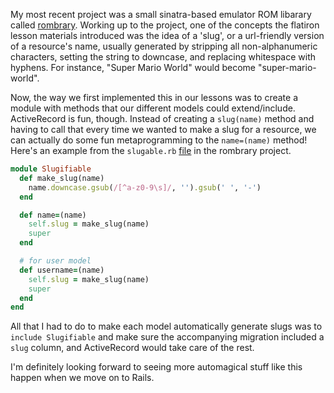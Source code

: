My most recent project was a small sinatra-based emulator ROM libarary called [rombrary](https://github.com/revarcline/rombrary). Working up to the project, one of the concepts the flatiron lesson materials introduced was the idea of a 'slug', or a url-friendly version of a resource's name, usually generated by stripping all non-alphanumeric characters, setting the string to downcase, and replacing whitespace with hyphens. For instance, "Super Mario World" would become "super-mario-world".
<!--more-->

Now, the way we first implemented this in our lessons was to create a module with methods that our different models could extend/include. ActiveRecord is fun, though. Instead of creating a `slug(name)` method and having to call that every time we wanted to make a slug for a resource, we can actually do some fun metaprogramming to the `name=(name)` method! Here's an example from the `slugable.rb` [file](https://github.com/revarcline/rombrary/blob/main/app/models/concerns/slugable.rb) in the rombrary project.

```ruby
module Slugifiable
  def make_slug(name)
    name.downcase.gsub(/[^a-z0-9\s]/, '').gsub(' ', '-')
  end

  def name=(name)
    self.slug = make_slug(name)
    super
  end

  # for user model
  def username=(name)
    self.slug = make_slug(name)
    super
  end
end
```

All that I had to do to make each model automatically generate slugs was to `include Slugifiable` and make sure the accompanying migration included a `slug` column, and ActiveRecord would take care of the rest.

I'm definitely looking forward to seeing more automagical stuff like this happen when we move on to Rails.

